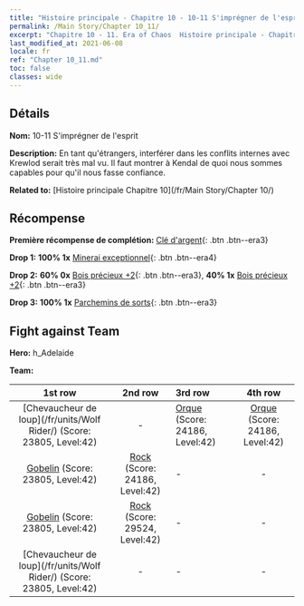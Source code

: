 ```yaml
---
title: "Histoire principale - Chapitre 10 - 10-11 S'imprégner de l'esprit"
permalink: /Main Story/Chapter 10_11/
excerpt: "Chapitre 10 - 11. Era of Chaos  Histoire principale - Chapitre 10_11. 10-11 S'imprégner de l'esprit"
last_modified_at: 2021-06-08
locale: fr
ref: "Chapter 10_11.md"
toc: false
classes: wide
---
```


## Détails

 **Nom:** 10-11 S'imprégner de l'esprit

 **Description:** En tant qu'étrangers, interférer dans les conflits internes avec Krewlod serait très mal vu. Il faut montrer à Kendal de quoi nous sommes capables pour qu'il nous fasse confiance.

 **Related to:** [Histoire principale Chapitre 10](/fr/Main Story/Chapter 10/)

## Récompense

 **Première récompense de complétion:** [Clé d'argent](/ItemsFR/con_693/){: .btn .btn--era3}

 **Drop 1:** **100% 1x** [Minerai exceptionnel](/ItemsFR/mat_33/){: .btn .btn--era4}

 **Drop 2:** **60% 0x** [Bois précieux +2](/ItemsFR/mat_27/){: .btn .btn--era3}, **40% 1x** [Bois précieux +2](/ItemsFR/mat_27/){: .btn .btn--era3}

 **Drop 3:** **100% 1x** [Parchemins de sorts](/ItemsFR/con_694/){: .btn .btn--era3}


## Fight against Team
 **Hero:** h_Adelaide

 **Team:**


  | 1st row | 2nd row | 3rd row | 4th row |
  |:----:|:----:|:----|:----:|
  | [Chevaucheur de loup](/fr/units/Wolf Rider/) (Score: 23805, Level:42)  | - | [Orque](/fr/units/Orc/) (Score: 24186, Level:42)  | [Orque](/fr/units/Orc/) (Score: 24186, Level:42)  |
  | [Gobelin](/fr/units/Goblin/) (Score: 23805, Level:42)  | [Rock](/fr/units/Roc/) (Score: 24186, Level:42)  | - | - |
  | [Gobelin](/fr/units/Goblin/) (Score: 23805, Level:42)  | [Rock](/fr/units/Roc/) (Score: 29524, Level:42)  | - | - |
  | [Chevaucheur de loup](/fr/units/Wolf Rider/) (Score: 23805, Level:42)  | - | - | - |


